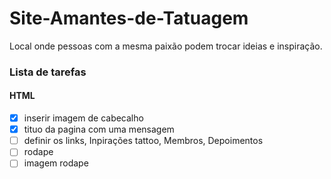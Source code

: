 # Site-Amantes-de-Tatuagem
Local onde pessoas com a mesma paixão podem trocar ideias e inspiração.

### Lista de tarefas

#### HTML

-[x] inserir imagem de cabecalho
-[x] tituo da pagina com uma mensagem
-[ ] definir os links, Inpirações tattoo, Membros, Depoimentos
-[ ] rodape
-[ ] imagem rodape
